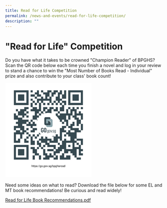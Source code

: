 ```yaml
---
title: Read for Life Competition
permalink: /news-and-events/read-for-life-competition/
description: ""
---
```

# "Read for Life" Competition

Do you have what it takes to be crowned "Champion Reader" of BPGHS? Scan the QR code below each time you finish a novel and log in your review to stand a chance to win the "Most Number of Books Read - Individual" prize and also contribute to your class' book count!

<img src="/images/RFL%20QR.jpeg" 
     style="width:55%">


Need some ideas on what to read? Download the file below for some EL and MT book recommendations! Be curious and read widely!

[Read for Life Book Recommendations.pdf](https://www-bpghs-moe-edu-sg-admin.cwp.sg/qql/slot/u148/BPGHS%202021/News%20&%20Events/Read%20for%20Life/Read%20for%20Life%20%20Book%20Recommendations.pdf)